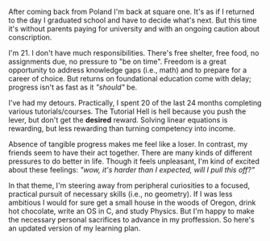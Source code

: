 After coming back from Poland I'm back at square one. It's as if I returned to the day I graduated school and have to decide what's next. But this time it's without parents paying
for university and with an ongoing caution about conscription. 

I'm 21. I don't have much responsibilities. There's free shelter, free food, no assignments due, no pressure to "be on time". Freedom is a great opportunity to address knowledge gaps (i.e., math) and to prepare for a career of choice. But returns on foundational education come with delay; progress isn't as fast as it _"should"_ be.

I've had my detours. Practically, I spent 20 of the last 24 months completing various tutorials/courses. The Tutorial Hell is hell because you push the lever, but don't get the **desired** reward. Solving linear equations is rewarding, but less rewarding than turning competency into income.  

Absence of tangible progress makes me feel like a loser. In contrast, my friends seem to have their act together. There are many kinds of different pressures to do better in life. Though it feels unpleasant, I'm kind of excited about these feelings: _"wow, it's harder than I expected, will I pull this off?"_

In that theme, I'm steering away from peripheral curiosities to a focused, practical pursuit of necessary skills (i.e., no geometry). If I was less ambitious I would for sure get a small house in the woods of Oregon, drink hot chocolate, write an OS in C, and study Physics. But I'm happy to make the necessary personal sacrifices to advance in my proffession. So here's an updated version of my learning plan.
